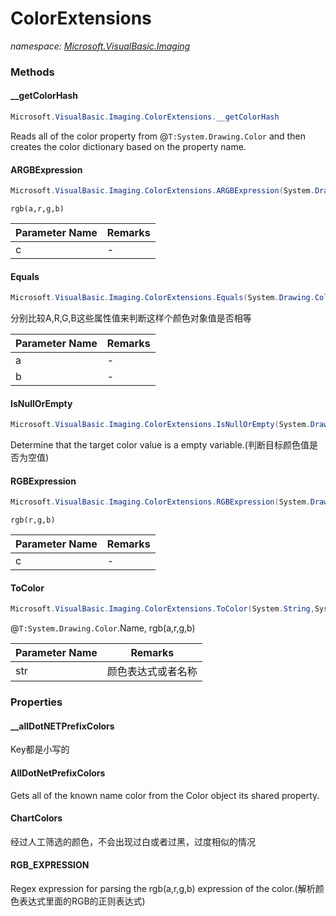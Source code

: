 ﻿# ColorExtensions
_namespace: [Microsoft.VisualBasic.Imaging](./index.md)_





### Methods

#### __getColorHash
```csharp
Microsoft.VisualBasic.Imaging.ColorExtensions.__getColorHash
```
Reads all of the color property from @``T:System.Drawing.Color`` and then creates the color dictionary based on the property name.

#### ARGBExpression
```csharp
Microsoft.VisualBasic.Imaging.ColorExtensions.ARGBExpression(System.Drawing.Color)
```
``rgb(a,r,g,b)``

|Parameter Name|Remarks|
|--------------|-------|
|c|-|


#### Equals
```csharp
Microsoft.VisualBasic.Imaging.ColorExtensions.Equals(System.Drawing.Color,System.Drawing.Color)
```
分别比较A,R,G,B这些属性值来判断这样个颜色对象值是否相等

|Parameter Name|Remarks|
|--------------|-------|
|a|-|
|b|-|


#### IsNullOrEmpty
```csharp
Microsoft.VisualBasic.Imaging.ColorExtensions.IsNullOrEmpty(System.Drawing.Color)
```
Determine that the target color value is a empty variable.(判断目标颜色值是否为空值)

#### RGBExpression
```csharp
Microsoft.VisualBasic.Imaging.ColorExtensions.RGBExpression(System.Drawing.Color)
```
``rgb(r,g,b)``

|Parameter Name|Remarks|
|--------------|-------|
|c|-|


#### ToColor
```csharp
Microsoft.VisualBasic.Imaging.ColorExtensions.ToColor(System.String,System.Drawing.Color,System.Boolean)
```
@``T:System.Drawing.Color``.Name, rgb(a,r,g,b)

|Parameter Name|Remarks|
|--------------|-------|
|str|颜色表达式或者名称|



### Properties

#### __allDotNETPrefixColors
Key都是小写的
#### AllDotNetPrefixColors
Gets all of the known name color from the Color object its shared property.
#### ChartColors
经过人工筛选的颜色，不会出现过白或者过黑，过度相似的情况
#### RGB_EXPRESSION
Regex expression for parsing the rgb(a,r,g,b) expression of the color.(解析颜色表达式里面的RGB的正则表达式)
